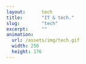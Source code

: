 ```yaml
---
layout:      tech
title:       "IT & tech."
slug:        "tech"
excerpt:     ""
animation:
  url: /assets/img/tech.gif
  width: 250
  height: 176
---
```



